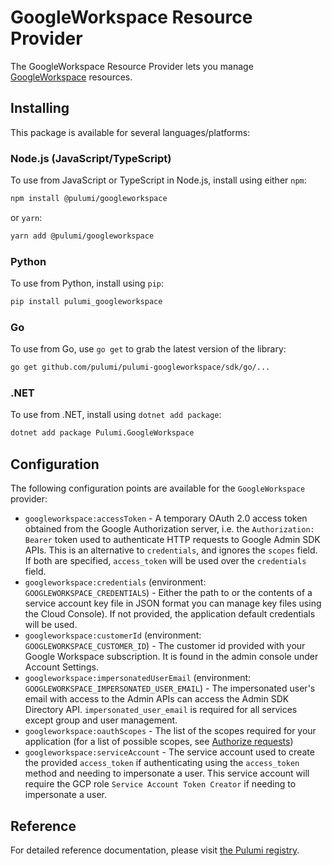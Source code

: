 # GoogleWorkspace Resource Provider

The GoogleWorkspace Resource Provider lets you manage [GoogleWorkspace](https://workspace.google.com/) resources.

## Installing

This package is available for several languages/platforms:

### Node.js (JavaScript/TypeScript)

To use from JavaScript or TypeScript in Node.js, install using either `npm`:

```bash
npm install @pulumi/googleworkspace
```

or `yarn`:

```bash
yarn add @pulumi/googleworkspace
```

### Python

To use from Python, install using `pip`:

```bash
pip install pulumi_googleworkspace
```

### Go

To use from Go, use `go get` to grab the latest version of the library:

```bash
go get github.com/pulumi/pulumi-googleworkspace/sdk/go/...
```

### .NET

To use from .NET, install using `dotnet add package`:

```bash
dotnet add package Pulumi.GoogleWorkspace
```

## Configuration

The following configuration points are available for the `GoogleWorkspace` provider:

- `googleworkspace:accessToken` -  A temporary OAuth 2.0 access token obtained from the Google Authorization server, i.e. the `Authorization: Bearer` token used to authenticate HTTP requests to Google Admin SDK APIs. This is an alternative to `credentials`, and ignores the `scopes` field. If both are specified, `access_token` will be used over the `credentials` field.
- `googleworkspace:credentials` (environment: `GOOGLEWORKSPACE_CREDENTIALS`) - Either the path to or the contents of a service account key file in JSON format you can manage key files using the Cloud Console). If not provided, the application default credentials will be used.
- `googleworkspace:customerId` (environment: `GOOGLEWORKSPACE_CUSTOMER_ID`) - The customer id provided with your Google Workspace subscription. It is found in the admin console under Account Settings.
- `googleworkspace:impersonatedUserEmail` (environment: `GOOGLEWORKSPACE_IMPERSONATED_USER_EMAIL`) - The impersonated user's email with access to the Admin APIs can access the Admin SDK Directory API. `impersonated_user_email` is required for all services except group and user management.
- `googleworkspace:oauthScopes` - The list of the scopes required for your application (for a list of possible scopes, see [Authorize requests](https://developers.google.com/admin-sdk/directory/v1/guides/authorizing))
- `googleworkspace:serviceAccount` - The service account used to create the provided `access_token` if authenticating using the `access_token` method and needing to impersonate a user. This service account will require the GCP role `Service Account Token Creator` if needing to impersonate a user.

## Reference

For detailed reference documentation, please visit [the Pulumi registry](https://www.pulumi.com/registry/packages/googleworkspace/api-docs/).
